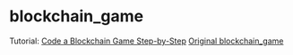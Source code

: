 # blockchain_game

Tutorial: 
[Code a Blockchain Game Step-by-Step](https://www.youtube.com/watch?v=x-6ruqmNS3o&list=WL&index=32&t=176s)
[Original blockchain_game](https://github.com/dappuniversity/blockchain_game)
